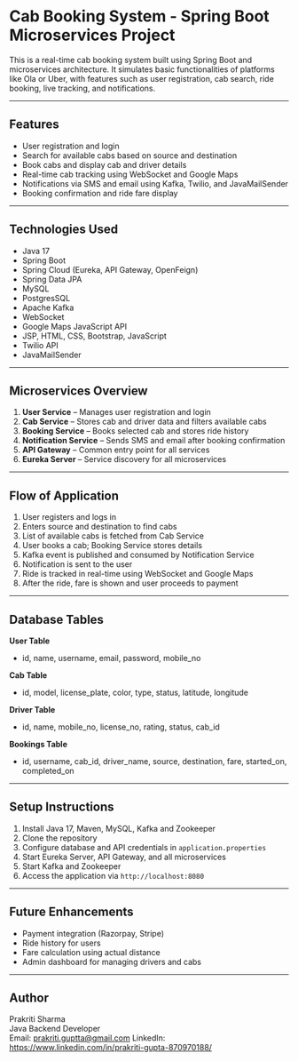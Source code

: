 # Cab Booking System - Spring Boot Microservices Project

This is a real-time cab booking system built using Spring Boot and microservices architecture. It simulates basic functionalities of platforms like Ola or Uber, with features such as user registration, cab search, ride booking, live tracking, and notifications.

---

## Features

- User registration and login
- Search for available cabs based on source and destination
- Book cabs and display cab and driver details
- Real-time cab tracking using WebSocket and Google Maps
- Notifications via SMS and email using Kafka, Twilio, and JavaMailSender
- Booking confirmation and ride fare display

---

## Technologies Used

- Java 17
- Spring Boot
- Spring Cloud (Eureka, API Gateway, OpenFeign)
- Spring Data JPA
- MySQL
- PostgresSQL
- Apache Kafka
- WebSocket
- Google Maps JavaScript API
- JSP, HTML, CSS, Bootstrap, JavaScript
- Twilio API
- JavaMailSender

---

## Microservices Overview

1. **User Service** – Manages user registration and login
2. **Cab Service** – Stores cab and driver data and filters available cabs
3. **Booking Service** – Books selected cab and stores ride history
4. **Notification Service** – Sends SMS and email after booking confirmation
5. **API Gateway** – Common entry point for all services
6. **Eureka Server** – Service discovery for all microservices

---

## Flow of Application

1. User registers and logs in
2. Enters source and destination to find cabs
3. List of available cabs is fetched from Cab Service
4. User books a cab; Booking Service stores details
5. Kafka event is published and consumed by Notification Service
6. Notification is sent to the user
7. Ride is tracked in real-time using WebSocket and Google Maps
8. After the ride, fare is shown and user proceeds to payment

---

## Database Tables

**User Table**  
- id, name, username, email, password, mobile_no

**Cab Table**  
- id, model, license_plate, color, type, status, latitude, longitude

**Driver Table**  
- id, name, mobile_no, license_no, rating, status, cab_id

**Bookings Table**  
- id, username, cab_id, driver_name, source, destination, fare, started_on, completed_on

---

## Setup Instructions

1. Install Java 17, Maven, MySQL, Kafka and Zookeeper
2. Clone the repository
3. Configure database and API credentials in `application.properties`
4. Start Eureka Server, API Gateway, and all microservices
5. Start Kafka and Zookeeper
6. Access the application via `http://localhost:8080`

---

## Future Enhancements

- Payment integration (Razorpay, Stripe)
- Ride history for users
- Fare calculation using actual distance
- Admin dashboard for managing drivers and cabs

---

## Author

Prakriti Sharma  
Java Backend Developer  
Email: prakriti.guptta@gmail.com 
LinkedIn: https://www.linkedin.com/in/prakriti-gupta-870970188/

